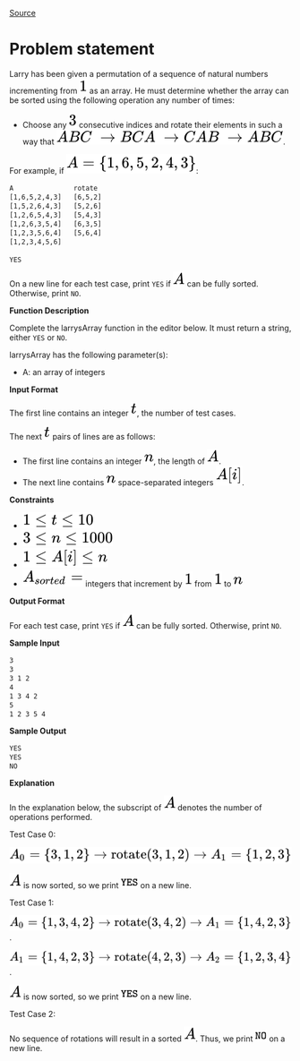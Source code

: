 [Source](https://www.hackerrank.com/challenges/larrys-array/problem)
# Problem statement
Larry has been given a permutation of a sequence of natural numbers incrementing from ![](./Resources/Element1.svg) as an array.  He must determine whether the array can be sorted using the following operation any number of times:  


* Choose any ![](./Resources/Element2.svg) consecutive indices and rotate their elements in such a way that ![](./Resources/Element3.svg). 

For example, if ![](./Resources/Element4.svg):

```
A               rotate
[1,6,5,2,4,3]	[6,5,2]
[1,5,2,6,4,3]	[5,2,6]
[1,2,6,5,4,3]	[5,4,3]
[1,2,6,3,5,4]	[6,3,5]
[1,2,3,5,6,4]	[5,6,4]
[1,2,3,4,5,6]

YES
```

On a new line for each test case, print ```YES``` if ![](./Resources/Element5.svg) can be fully sorted.  Otherwise, print ```NO```.  


**Function Description**

Complete the larrysArray function in the editor below.  It must return a string, either ```YES``` or ```NO```.  

larrysArray has the following parameter(s):  


* A: an array of integers  





**Input Format**


The first line contains an integer ![](./Resources/Element6.svg), the number of test cases.   

The next ![](./Resources/Element6.svg) pairs of lines are as follows:  


* The first line contains an integer ![](./Resources/Element7.svg), the length of ![](./Resources/Element5.svg).
* The next line contains ![](./Resources/Element7.svg) space-separated integers ![](./Resources/Element8.svg).





**Constraints**



* ![](./Resources/Element9.svg)
* ![](./Resources/Element10.svg)
* ![](./Resources/Element11.svg)
* ![](./Resources/Element12.svg) integers that increment by ![](./Resources/Element1.svg) from ![](./Resources/Element1.svg) to ![](./Resources/Element7.svg)





**Output Format**


For each test case, print ```YES``` if ![](./Resources/Element5.svg) can be fully sorted.  Otherwise, print ```NO```.





**Sample Input**


```
3
3
3 1 2
4
1 3 4 2
5
1 2 3 5 4
```




**Sample Output**


```
YES
YES
NO
```




**Explanation**


In the explanation below, the subscript of ![](./Resources/Element5.svg) denotes the number of operations performed.

Test Case 0:

![](./Resources/Element13.svg)

![](./Resources/Element5.svg) is now sorted, so we print ![](./Resources/Element14.svg) on a new line.

Test Case 1:

![](./Resources/Element15.svg). 

![](./Resources/Element16.svg). 

![](./Resources/Element5.svg) is now sorted, so we print ![](./Resources/Element14.svg) on a new line.

Test Case 2:


No sequence of rotations will result in a sorted ![](./Resources/Element5.svg). Thus, we print ![](./Resources/Element17.svg) on a new line.